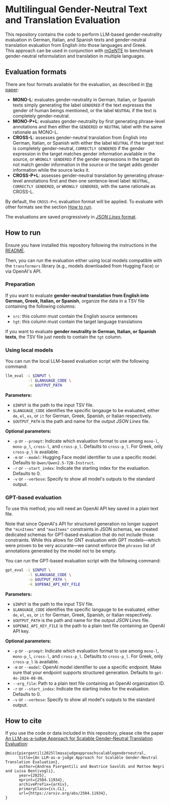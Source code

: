 # Multilingual Gender-Neutral Text and Translation Evaluation

This repository contains the code to perform LLM-based gender-neutrality evaluation in German, Italian, and Spanish texts and gender-neutral translation evaluation from English into those languages and Greek. \
This approach can be used in conjunction with [mGeNTE](https://huggingface.co/datasets/FBK-MT/mGeNTE) to benchmark gender-neutral reformulation and translation in multiple languages.

## Evaluation formats

There are four formats available for the evaluation, as described in [the paper](https://arxiv.org/abs/2504.11934):

* **MONO-L**: evaluates gender-neutrality in German, Italian, or Spanish texts simply generating the label `GENDERED` if the text expresses the gender of human beings mentioned, or the label `NEUTRAL` if the text is completely gender-neutral.
* **MONO-P+L**: evaluates gender-neutrality by first generating phrase-level annotations and then either the `GENDERED` or `NEUTRAL` label with the same rationale as MONO-L.
* **CROSS-L**: assesses gender-neutral translation from English into German, Italian, or Spanish with either the label `NEUTRAL` if the target text is completely gender-neutral, `CORRECTLY GENDERED` if the gender expression in the target matches gender information available in the source, or `WRONGLY GENDERED` if the gender expressions in the target do not match gender information in the source or the target adds gender information while the source lacks it.
* **CROSS-P+L**: assesses gender-neutral translation by generating phrase-level annotations first and then one sentence-level label: `NEUTRAL`, `CORRECTLY GENDERED`, or `WRONGLY GENDERED`, with the same rationale as CROSS-L.

By default, the `CROSS-P+L` evaluation format will be applied. To evaluate with other formats see the section [How to run](#how-to-run).

The evaluations are saved progressively in [*JSON Lines* format](https://jsonlines.org/).

## How to run

Ensure you have installed this repository following the instructions in the [README](../README.md).

Then, you can run the evaluation either using local models compatible with the `transformers` library (e.g., models downloaded from Hugging Face) or via OpenAI's API.

### Preparation

If you want to evaluate **gender-neutral translation from English into German, Greek, Italian, or Spanish**, organize the data in a TSV file containing the following columns:
* `src`: this column must contain the English source sentences
* `tgt`: this column must contain the target language translations

If you want to evaluate **gender neutrality in German, Italian, or Spanish texts**, the TSV file just needs to contain the `tgt` column.

### Using local models

You can run the local LLM-based evaluation script with the following command:
```bash
llm_eval -i $INPUT \
          -l $LANGUAGE_CODE \
          -o $OUTPUT_PATH 
```

**Parameters:**
- `$INPUT` is the path to the input TSV file.
- `$LANGUAGE_CODE` identifies the specific langauge to be evaluated, either `de`, `el`, `es`, or `it` for German, Greek, Spanish, or Italian respectively.
- `$OUTPUT_PATH` is the path and name for the output *JSON Lines* file.

**Optional parameters:**
- `-p` or `--prompt`: Indicate which evaluation format to use among `mono-l`, `mono-p_l`, `cross-l`, and `cross-p_l`. Defaults to `cross-p_l`. For Greek, only `cross-p_l` is available.
- `-m` or `--model`: Hugging Face model identifier to use a specific model. Defaults to `Qwen/Qwen2.5-72B-Instruct`.
- `-r` or `--start_index`: Indicate the starting index for the evaluation. Defaults to 0.
- `-v` or `--verbose`: Specify to show all model's outputs to the standard output.

### GPT-based evaluation

To use this method, you will need an OpenAI API key saved in a plain text file.

Note that since OpenAI's API for structured generation no longer support the `"minItems"` and `"maxItems"` constraints in JSON schemas, we created dedicated schemas for GPT-based evaluation that do not include those constraints.
While this allows for GNT evaluation with GPT models—which were proven to be very accurate—we cannot enforce the `phrases` list of annotations generated by the model not to be empty.

You can run the GPT-based evaluation script with the following command:
```bash
gpt_eval -i $INPUT \
          -l $LANGUAGE_CODE \
          -o $OUTPUT_PATH \
          -k $OPENAI_API_KEY_FILE
```

**Parameters:**
- `$INPUT` is the path to the input TSV file.
- `$LANGUAGE_CODE` identifies the specific langauge to be evaluated, either `de`, `el`, `es`, or `it` for German, Greek, Spanish, or Italian respectively.
- `$OUTPUT_PATH` is the path and name for the output *JSON Lines* file.
- `$OPENAI_API_KEY_FILE` is the path to a plain text file containing an OpenAI API key.

**Optional parameters:**
- `-p` or `--prompt`: Indicate which evaluation format to use among `mono-l`, `mono-p_l`, `cross-l`, and `cross-p_l`. Defaults to `cross-p_l`. For Greek, only `cross-p_l` is available.
- `-m` or `--model`: OpenAI model identifier to use a specific endpoint. Make sure that your endpoint supports structured generation. Defaults to `gpt-4o-2024-08-06`.
- `--org_file`: Path to a plain text file containing an OpenAI organization ID.
- `-r` or `--start_index`: Indicate the starting index for the evaluation. Defaults to 0.
- `-v` or `--verbose`: Specify to show all model's outputs to the standard output.


## How to cite

If you use the code or data included in this repository, please cite the paper [An LLM-as-a-judge Approach for Scalable Gender-Neutral Translation Evaluation](https://arxiv.org/abs/2504.11934):


```
@misc{piergentili2025llmasajudgeapproachscalablegenderneutral,
      title={An LLM-as-a-judge Approach for Scalable Gender-Neutral Translation Evaluation}, 
      author={Andrea Piergentili and Beatrice Savoldi and Matteo Negri and Luisa Bentivogli},
      year={2025},
      eprint={2504.11934},
      archivePrefix={arXiv},
      primaryClass={cs.CL},
      url={https://arxiv.org/abs/2504.11934}, 
}
```